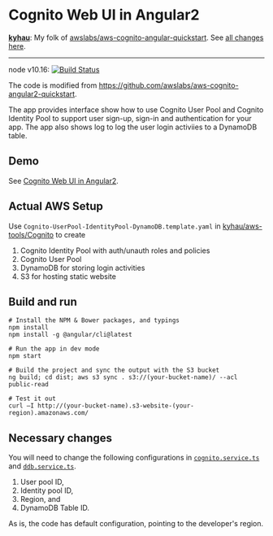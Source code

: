 # Cognito Web UI in Angular2

**[kyhau](https://github.com/kyhau)**: My folk of [awslabs/aws-cognito-angular-quickstart](https://github.com/awslabs/aws-cognito-angular-quickstart). See [all changes here](https://github.com/kyhau/aws-cognito-angular2-webui/pulls?q=is%3Apr+is%3Aclosed).

---

node v10.16: [![Build Status](https://travis-ci.org/kyhau/aws-cognito-angular2-webui.svg?branch=master)](
https://travis-ci.org/kyhau/aws-cognito-angular2-webui)

The code is modified from https://github.com/awslabs/aws-cognito-angular2-quickstart.

The app provides interface show how to use Cognito User Pool and Cognito Identity Pool to support user sign-up, sign-in
and authentication for your app. The app also shows log to log the user login activiies to a DynamoDB table.

## Demo

See [Cognito Web UI in Angular2](http://k-cognito-alpha.s3-website-ap-southeast-2.amazonaws.com).

## Actual AWS Setup

Use `Cognito-UserPool-IdentityPool-DynamoDB.template.yaml` in
[kyhau/aws-tools/Cognito](https://github.com/kyhau/aws-tools/tree/master/Cognito/cloudformation)
to create

1. Cognito Identity Pool with auth/unauth roles and policies
2. Cognito User Pool
3. DynamoDB for storing login activities
4. S3 for hosting static website

## Build and run
```
# Install the NPM & Bower packages, and typings
npm install
npm install -g @angular/cli@latest
```
```
# Run the app in dev mode
npm start
```
```
# Build the project and sync the output with the S3 bucket
ng build; cd dist; aws s3 sync . s3://(your-bucket-name)/ --acl public-read
```
```
# Test it out
curl –I http://(your-bucket-name).s3-website-(your-region).amazonaws.com/
```

## Necessary changes
You  will need to change the following configurations in
[`cognito.service.ts`](src/app/service/cognito.service.ts) and
[`ddb.service.ts`](src/app/service/ddb.service.ts).

1. User pool ID,
2. Identity pool ID,
2. Region, and
3. DynamoDB Table ID.

As is, the code has default configuration, pointing to the developer's region.
